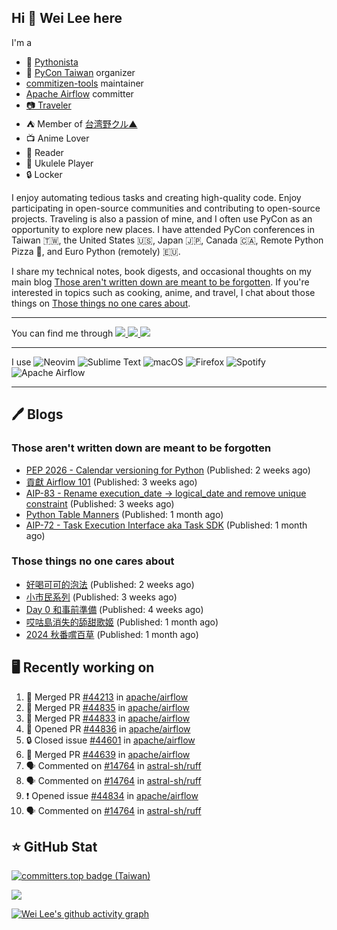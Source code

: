 ## Hi 👋 Wei Lee here

I'm a

* 🐍 [Pythonista](https://pycon-note.wei-lee.me/)
* 🐍 [PyCon Taiwan](https://tw.pycon.org/) organizer
* [commitizen-tools](https://github.com/commitizen-tools) maintainer
* [Apache Airflow](https://github.com/apache/airflow/) committer
* [📷 Traveler](https://travlog.wei-lee.me/)
* ⛺ Member of [台湾野クル▲](https://twitter.com/Taiwannokuru)
* 📺 Anime Lover
* 📖 Reader
* 🎵 Ukulele Player
* 🔒 Locker

I enjoy automating tedious tasks and creating high-quality code. Enjoy participating in open-source communities and contributing to open-source projects. Traveling is also a passion of mine, and I often use PyCon as an opportunity to explore new places. I have attended PyCon conferences in Taiwan 🇹🇼, the United States 🇺🇸, Japan 🇯🇵, Canada 🇨🇦, Remote Python Pizza 🍕, and Euro Python (remotely) 🇪🇺.

I share my technical notes, book digests, and occasional thoughts on my main blog [Those aren't written down are meant to be forgotten](https://blog.wei-lee.me/). If you're interested in topics such as cooking, anime, and travel, I chat about those things on [Those things no one cares about](https://travlog.wei-lee.me/).


---

<p align="left">
You can find me through
  <a href="https://in.linkedin.com/in/clleew" target="blank">
    <img src="https://img.shields.io/badge/LinkedIn-0077B5?style=for-the-badge&logo=linkedin&logoColor=white" />
  </a>
  <a href="https://twitter.com/clleew" target="blank">
    <img src="https://img.shields.io/badge/Twitter-1DA1F2?style=for-the-badge&logo=twitter&logoColor=white" />
  </a>
  <a href="https://github.com/Lee-W/" target="blank">
    <img src="https://img.shields.io/badge/GitHub-100000?style=for-the-badge&logo=github&logoColor=white" />
  </a>
</p>

---

I use ![Neovim](https://img.shields.io/badge/NeoVim-%2357A143.svg?&style=for-the-badge&logo=neovim&logoColor=white) ![Sublime Text](https://img.shields.io/badge/sublime_text-%23575757.svg?style=for-the-badge&logo=sublime-text&logoColor=important) ![macOS](https://img.shields.io/badge/mac%20os-000000?style=for-the-badge&logo=macos&logoColor=F0F0F0) ![Firefox](https://img.shields.io/badge/Firefox-FF7139?style=for-the-badge&logo=Firefox-Browser&logoColor=white) ![Spotify](https://img.shields.io/badge/Spotify-1ED760?style=for-the-badge&logo=spotify&logoColor=white) ![Apache Airflow](https://img.shields.io/badge/Apache%20Airflow-017CEE?style=for-the-badge&logo=Apache%20Airflow&logoColor=white)

---


## 🖊️ Blogs

### Those aren't written down are meant to be forgotten

* [PEP 2026 - Calendar versioning for Python](https://blog.wei-lee.me/posts/tech/2024/11/pep-2026) (Published: 2 weeks ago)
* [貢獻 Airflow 101](https://blog.wei-lee.me/posts/tech/2024/11/airflow-contribution-101) (Published: 3 weeks ago)
* [AIP-83 - Rename execution_date -&gt; logical_date and remove unique constraint](https://blog.wei-lee.me/posts/tech/2024/11/aip-83) (Published: 3 weeks ago)
* [Python Table Manners](https://blog.wei-lee.me/posts/tech/2024/11/python-table-manners-series-2024-2025-edition) (Published: 1 month ago)
* [AIP-72 - Task Execution Interface aka Task SDK](https://blog.wei-lee.me/posts/tech/2024/11/aip-72) (Published: 1 month ago)

### Those things no one cares about
 
 * [好喝可可的泡法](https://travlog.wei-lee.me/posts/cook/2024/11/tasty-cocoa) (Published: 2 weeks ago)
 * [小市民系列](https://travlog.wei-lee.me/posts/review/2024/11/Shoushimin) (Published: 3 weeks ago)
 * [Day 0 和事前準備](https://travlog.wei-lee.me/posts/travel/2024/11/2024-mt-fugi-biking-day-0) (Published: 4 weeks ago)
 * [哎咕島消失的舔甜歌姬](https://travlog.wei-lee.me/posts/review/2024/11/egumi-legacy) (Published: 1 month ago)
 * [2024 秋番嚐百草](https://travlog.wei-lee.me/posts/review/2024/11/what-i-will-watch-in-2024-fall) (Published: 1 month ago)

## 🖥️ Recently working on

1. 🎉 Merged PR [#44213](https://github.com/apache/airflow/pull/44213) in [apache/airflow](https://github.com/apache/airflow)
2. 🎉 Merged PR [#44835](https://github.com/apache/airflow/pull/44835) in [apache/airflow](https://github.com/apache/airflow)
3. 🎉 Merged PR [#44833](https://github.com/apache/airflow/pull/44833) in [apache/airflow](https://github.com/apache/airflow)
4. 💪 Opened PR [#44836](https://github.com/apache/airflow/pull/44836) in [apache/airflow](https://github.com/apache/airflow)
5. 🔒 Closed issue [#44601](https://github.com/apache/airflow/issues/44601) in [apache/airflow](https://github.com/apache/airflow)
6. 🎉 Merged PR [#44639](https://github.com/apache/airflow/pull/44639) in [apache/airflow](https://github.com/apache/airflow)
7. 🗣 Commented on [#14764](https://github.com/astral-sh/ruff/pull/14764#issuecomment-2534199130) in [astral-sh/ruff](https://github.com/astral-sh/ruff)
8. 🗣 Commented on [#14764](https://github.com/astral-sh/ruff/pull/14764#issuecomment-2533783733) in [astral-sh/ruff](https://github.com/astral-sh/ruff)
9. ❗ Opened issue [#44834](https://github.com/apache/airflow/issues/44834) in [apache/airflow](https://github.com/apache/airflow)
10. 🗣 Commented on [#14764](https://github.com/astral-sh/ruff/pull/14764#issuecomment-2533652262) in [astral-sh/ruff](https://github.com/astral-sh/ruff)


## ⭐ GitHub Stat

[![committers.top badge (Taiwan)](https://user-badge.committers.top/taiwan_public/Lee-W.svg)](https://user-badge.committers.top/taiwan_public/Lee-W)

[![](https://github-readme-stats.vercel.app/api?username=Lee-W&show_icons=true&hide_title=true&cache_seconds=86400)](https://github.com/anuraghazra/github-readme-stats)

[![Wei Lee's github activity graph](https://github-readme-activity-graph.vercel.app/graph?username=Lee-W&theme=dracula)](https://github.com/ashutosh00710/github-readme-activity-graph)
